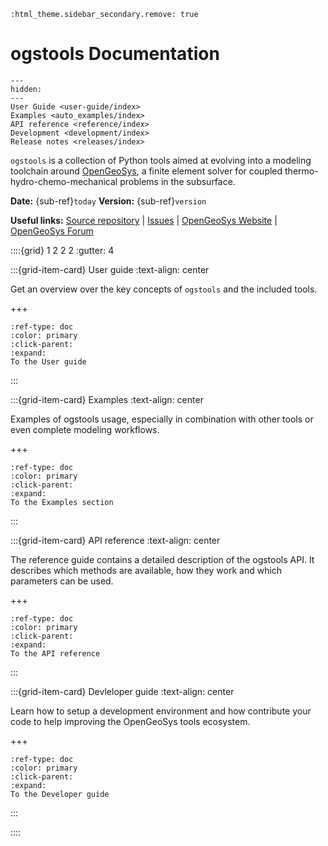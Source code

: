 ```{eval-rst}
:html_theme.sidebar_secondary.remove: true
```

# ogstools Documentation

```{toctree}
---
hidden:
---
User Guide <user-guide/index>
Examples <auto_examples/index>
API reference <reference/index>
Development <development/index>
Release notes <releases/index>
```

`ogstools` is a collection of Python tools aimed at evolving into a modeling toolchain around [OpenGeoSys](https://www.opengeosys.org), a finite element solver for coupled thermo-hydro-chemo-mechanical problems in the subsurface.

**Date:** {sub-ref}`today` **Version:** {sub-ref}`version`

**Useful links:** [Source repository](https://gitlab.opengeosys.org/ogs/tools/ogstools) | [Issues](https://gitlab.opengeosys.org/ogs/tools/ogstools/-/issues) | [OpenGeoSys Website](https://www.opengeosys.org) | [OpenGeoSys Forum](https://discourse.opengeosys.org)

::::{grid} 1 2 2 2
:gutter: 4

:::{grid-item-card} User guide
:text-align: center

Get an overview over the key concepts of `ogstools` and the included tools.

+++

```{button-ref} user-guide/index
:ref-type: doc
:color: primary
:click-parent:
:expand:
To the User guide
```

:::

:::{grid-item-card} Examples
:text-align: center

Examples of ogstools usage, especially in combination with other tools or even
complete modeling workflows.

+++

```{button-ref} auto_examples/index
:ref-type: doc
:color: primary
:click-parent:
:expand:
To the Examples section
```

:::

:::{grid-item-card} API reference
:text-align: center

The reference guide contains a detailed description of the ogstools API.
It describes which methods are available, how they work and which parameters can be used.

+++

```{button-ref} reference/index
:ref-type: doc
:color: primary
:click-parent:
:expand:
To the API reference
```

:::

:::{grid-item-card} Devleloper guide
:text-align: center

Learn how to setup a development environment and how contribute your code to
help improving the OpenGeoSys tools ecosystem.

+++

```{button-ref} development/index
:ref-type: doc
:color: primary
:click-parent:
:expand:
To the Developer guide
```

:::

::::
